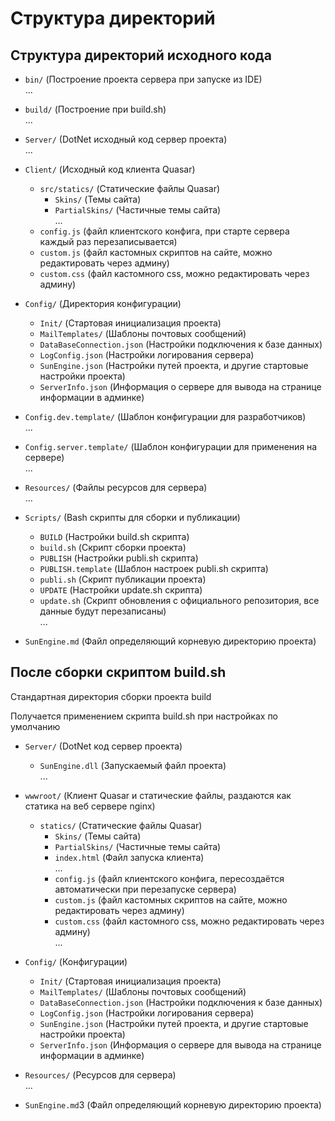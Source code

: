 # Структура директорий

## Структура директорий исходного кода


- `bin/`   (Построение проекта сервера при запуске из IDE)  
  ...  
- `build/`  (Построение при build.sh)  
  ...  
- `Server/`   (DotNet исходный код сервер проекта)  
  ...  

- `Client/`   (Исходный код клиента Quasar)

  - `src/statics/`  (Статические файлы Quasar)
    - `Skins/`  (Темы сайта)
    - `PartialSkins/`  (Частичные темы сайта)  
    ...  
  - `config.js`   (файл клиентского конфига, при старте сервера каждый раз перезаписывается)
  - `custom.js`   (файл кастомных скриптов на сайте, можно редактировать через админу)
  - `custom.css`  (файл кастомного css, можно редактировать через админу)

- `Config/`   (Директория конфигурации)  
  - `Init/`   (Стартовая инициализация проекта)  
  - `MailTemplates/`   (Шаблоны почтовых сообщений)  
  - `DataBaseConnection.json`   (Настройки подключения к базе данных)  
  - `LogConfig.json`   (Настройки логирования сервера)  
  - `SunEngine.json`   (Настройки путей проекта, и другие стартовые настройки проекта)  
  - `ServerInfo.json`   (Информация о сервере для вывода на странице информации в админке)  
- `Config.dev.template/`   (Шаблон конфигурации для разработчиков)  
  ...  
- `Config.server.template/`   (Шаблон конфигурации для применения на сервере)  
  ...  
- `Resources/`   (Файлы ресурсов для сервера)  
  ...  
- `Scripts/`  (Bash cкрипты для сборки и публикации)  
  - `BUILD`   (Настройки build.sh скрипта)  
  - `build.sh`   (Скрипт сборки проекта)  
  - `PUBLISH`   (Настройки publi.sh скрипта)  
  - `PUBLISH.template`   (Шаблон настроек publi.sh скрипта)  
  - `publi.sh`   (Скрипт публикации проекта)  
  - `UPDATE`    (Настройки update.sh скрипта)  
  - `update.sh`   (Скрипт обновления с официального репозитория, все данные будут перезаписаны)  
    ...  
- `SunEngine.md`   (Файл определяющий корневую директорию проекта)


## После сборки скриптом build.sh

Стандартная директория сборки проекта build

Получается применением скрипта build.sh при настройках по умолчанию

- `Server/`   (DotNet код сервер проекта)
  - `SunEngine.dll`   (Запускаемый файл проекта)  
  ...  

- `wwwroot/`   (Клиент Quasar и статические файлы, раздаются как статика на веб сервере nginx)
  - `statics/`  (Статические файлы Quasar)
    - `Skins/`  (Темы сайта)
    - `PartialSkins/`  (Частичные темы сайта)
    - `index.html`  (Файл запуска клиента)  
    ...  
    - `config.js`   (файл клиентского конфига, пересоздаётся автоматически при перезапуске сервера)
    - `custom.js`   (файл кастомных скриптов на сайте, можно редактировать через админу) 
    - `custom.css`  (файл кастомного css, можно редактировать через админу)  
    ...  

- `Config/`   (Конфигурации)
  - `Init/`   (Стартовая инициализация проекта)
  - `MailTemplates/`   (Шаблоны почтовых сообщений)
  - `DataBaseConnection.json`   (Настройки подключения к базе данных)
  - `LogConfig.json`   (Настройки логирования сервера)
  - `SunEngine.json`   (Настройки путей проекта, и другие стартовые настройки проекта)
  - `ServerInfo.json`   (Информация о сервере для вывода на странице информации в админке)
  
- `Resources/`   (Ресурсов для сервера)  
    ...  
- `SunEngine.md`3   (Файл определяющий корневую директорию проекта)

